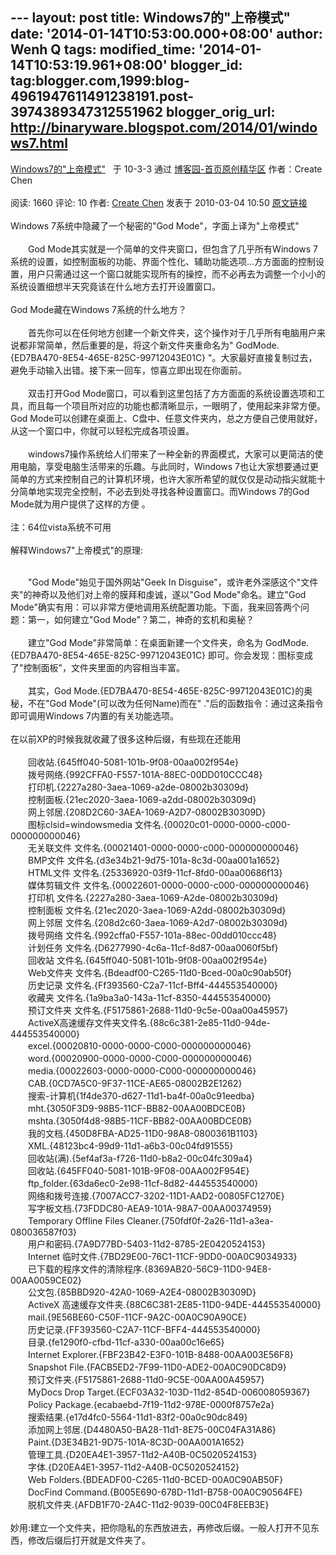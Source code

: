 --- layout: post title: Windows7的"上帝模式" date:
'2014-01-14T10:53:00.000+08:00' author: Wenh Q tags: modified\_time:
'2014-01-14T10:53:19.961+08:00' blogger\_id:
tag:blogger.com,1999:blog-4961947611491238191.post-3974389347312551962
blogger\_orig\_url: http://binaryware.blogspot.com/2014/01/windows7.html
---
[Windows7的"上帝模式"](http://www.cnblogs.com/technology/archive/2010/03/04/1678070.html) 
 于 10-3-3 通过 [博客园-首页原创精华区](http://www.cnblogs.com/)
作者：Create Chen\
\
阅读: 1660 评论: 10 作者: [Create
Chen](http://www.cnblogs.com/technology/) 发表于 2010-03-04 10:50
[原文链接](http://www.cnblogs.com/technology/archive/2010/03/04/1678070.html)\
\
Windows 7系统中隐藏了一个秘密的"God Mode"，字面上译为"上帝模式"\
\
　　God Mode其实就是一个简单的文件夹窗口，但包含了几乎所有Windows
7系统的设置，如控制面板的功能、界面个性化、辅助功能选项...方方面面的控制设置，用户只需通过这一个窗口就能实现所有的操控，而不必再去为调整一个小小的系统设置细想半天究竟该在什么地方去打开设置窗口。\
\
God Mode藏在Windows 7系统的什么地方？\
\
　　首先你可以在任何地方创建一个新文件夹，这个操作对于几乎所有电脑用户来说都非常简单，然后重要的是，将这个新文件夹重命名为"
GodMode.{ED7BA470-8E54-465E-825C-99712043E01C}
"。大家最好直接复制过去，避免手动输入出错。接下来一回车，惊喜立即出现在你面前。\
\
　　双击打开God
Mode窗口，可以看到这里包括了方方面面的系统设置选项和工具，而且每一个项目所对应的功能也都清晰显示，一眼明了，使用起来非常方便。God
Mode可以创建在桌面上、C盘中、任意文件夹内，总之方便自己使用就好，从这一个窗口中，你就可以轻松完成各项设置。\
\
　　windows7操作系统给人们带来了一种全新的界面模式，大家可以更简洁的使用电脑，享受电脑生活带来的乐趣。与此同时，Windows
7也让大家想要通过更简单的方式来控制自己的计算机环境，也许大家所希望的就仅仅是动动指尖就能十分简单地实现完全控制，不必去到处寻找各种设置窗口。而Windows
7的God Mode就为用户提供了这样的方便 。\
\
注：64位vista系统不可用\
\
解释Windows7"上帝模式"的原理:
<div>

\
　　"God Mode"始见于国外网站"Geek In
Disguise"，或许老外深感这个"文件夹"的神奇以及他们对上帝的膜拜和虔诚，遂以"God
Mode"命名。建立"God
Mode"确实有用：可以非常方便地调用系统配置功能。下面，我来回答两个问题：第一，如何建立"God
Mode"？第二，神奇的玄机和奥秘？\
\
　　建立"God Mode"非常简单：在桌面新建一个文件夹，命名为
GodMode.{ED7BA470-8E54-465E-825C-99712043E01C}
即可。你会发现：图标变成了"控制面板"，文件夹里面的内容相当丰富。\
\
　　其实，God
Mode.{ED7BA470-8E54-465E-825C-99712043E01C}的奥秘，不在"God
Mode"(可以改为任何Name)而在" ."后的函数指令：通过这条指令即可调用Windows
7内置的有关功能选项。\
\
在以前XP的时候我就收藏了很多这种后缀，有些现在还能用\
\
　　回收站.{645ff040-5081-101b-9f08-00aa002f954e}\
　　拨号网络.{992CFFA0-F557-101A-88EC-00DD010CCC48}\
　　打印机.{2227a280-3aea-1069-a2de-08002b30309d}\
　　控制面板.{21ec2020-3aea-1069-a2dd-08002b30309d}\
　　网上邻居.{208D2C60-3AEA-1069-A2D7-08002B30309D}\
　　图标clsid=windowsmedia
文件名.{00020c01-0000-0000-c000-000000000046}\
　　无关联文件 文件名.{00021401-0000-0000-c000-000000000046}\
　　BMP文件 文件名.{d3e34b21-9d75-101a-8c3d-00aa001a1652}\
　　HTML文件 文件名.{25336920-03f9-11cf-8fd0-00aa00686f13}\
　　媒体剪辑文件 文件名.{00022601-0000-0000-c000-000000000046}\
　　打印机 文件名.{2227a280-3aea-1069-A2de-08002b30309d}\
　　控制面板 文件名.{21ec2020-3aea-1069-A2dd-08002b30309d}\
　　网上邻居 文件名.{208d2c60-3aea-1069-A2d7-08002b30309d}\
　　拨号网络 文件名.{992cffa0-F557-101a-88ec-00dd010ccc48}\
　　计划任务 文件名.{D6277990-4c6a-11cf-8d87-00aa0060f5bf}\
　　回收站 文件名.{645ff040-5081-101b-9f08-00aa002f954e}\
　　Web文件夹 文件名.{Bdeadf00-C265-11d0-Bced-00a0c90ab50f}\
　　历史记录 文件名.{Ff393560-C2a7-11cf-Bff4-444553540000}\
　　收藏夹 文件名.{1a9ba3a0-143a-11cf-8350-444553540000}\
　　预订文件夹 文件名.{F5175861-2688-11d0-9c5e-00aa00a45957}\
　　ActiveX高速缓存文件夹文件名.{88c6c381-2e85-11d0-94de-444553540000}\
　　excel.{00020810-0000-0000-C000-000000000046}\
　　word.{00020900-0000-0000-C000-000000000046}\
　　media.{00022603-0000-0000-C000-000000000046}\
　　CAB.{0CD7A5C0-9F37-11CE-AE65-08002B2E1262}\
　　搜索-计算机{1f4de370-d627-11d1-ba4f-00a0c91eedba}\
　　mht.{3050F3D9-98B5-11CF-BB82-00AA00BDCE0B}\
　　mshta.{3050f4d8-98B5-11CF-BB82-00AA00BDCE0B}\
　　我的文档.{450D8FBA-AD25-11D0-98A8-0800361B1103}\
　　XML.{48123bc4-99d9-11d1-a6b3-00c04fd91555}\
　　回收站(满).{5ef4af3a-f726-11d0-b8a2-00c04fc309a4}\
　　回收站.{645FF040-5081-101B-9F08-00AA002F954E}\
　　ftp\_folder.{63da6ec0-2e98-11cf-8d82-444553540000}\
　　网络和拨号连接.{7007ACC7-3202-11D1-AAD2-00805FC1270E}\
　　写字板文档.{73FDDC80-AEA9-101A-98A7-00AA00374959}\
　　Temporary Offline Files
Cleaner.{750fdf0f-2a26-11d1-a3ea-080036587f03}\
　　用户和密码.{7A9D77BD-5403-11d2-8785-2E0420524153}\
　　Internet 临时文件.{7BD29E00-76C1-11CF-9DD0-00A0C9034933}\
　　已下载的程序文件的清除程序.{8369AB20-56C9-11D0-94E8-00AA0059CE02}\
　　公文包.{85BBD920-42A0-1069-A2E4-08002B30309D}\
　　ActiveX 高速缓存文件夹.{88C6C381-2E85-11D0-94DE-444553540000}\
　　mail.{9E56BE60-C50F-11CF-9A2C-00A0C90A90CE}\
　　历史记录.{FF393560-C2A7-11CF-BFF4-444553540000}\
　　目录.{fe1290f0-cfbd-11cf-a330-00aa00c16e65}\
　　Internet Explorer.{FBF23B42-E3F0-101B-8488-00AA003E56F8}\
　　Snapshot File.{FACB5ED2-7F99-11D0-ADE2-00A0C90DC8D9}\
　　预订文件夹.{F5175861-2688-11d0-9C5E-00AA00A45957}\
　　MyDocs Drop Target.{ECF03A32-103D-11d2-854D-006008059367}\
　　Policy Package.{ecabaebd-7f19-11d2-978E-0000f8757e2a}\
　　搜索结果.{e17d4fc0-5564-11d1-83f2-00a0c90dc849}\
　　添加网上邻居.{D4480A50-BA28-11d1-8E75-00C04FA31A86}\
　　Paint.{D3E34B21-9D75-101A-8C3D-00AA001A1652}\
　　管理工具.{D20EA4E1-3957-11d2-A40B-0C5020524153}\
　　字体.{D20EA4E1-3957-11d2-A40B-0C5020524152}\
　　Web Folders.{BDEADF00-C265-11d0-BCED-00A0C90AB50F}\
　　DocFind Command.{B005E690-678D-11d1-B758-00A0C90564FE}\
　　脱机文件夹.{AFDB1F70-2A4C-11d2-9039-00C04F8EEB3E}\
\
妙用:建立一个文件夹，把你隐私的东西放进去，再修改后缀。一般人打开不见东西，修改后缀后打开就是文件夹了。

</div>
